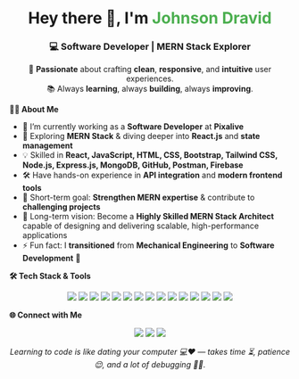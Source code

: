 <!-- Profile Header -->
<h1 align="center">Hey there 👋, I'm <span style="color:#4CAF50; font-weight:bold;">Johnson Dravid</span></h1>
<h3 align="center">💻 <b>Software Developer</b>  | <b>MERN Stack Explorer</b></h3>

<!-- Short Intro -->
<p align="center">
🚀 <b>Passionate</b> about crafting <b>clean</b>, <b>responsive</b>, and <b>intuitive</b> user experiences.<br>
📚 Always <b>learning</b>, always <b>building</b>, always <b>improving</b>.  
</p>

<b>🧑‍💻 About Me</b>  

- 🔭 I’m currently working as a <b>Software Developer</b> at <b>Pixalive</b>  
- 🌱 Exploring <b>MERN Stack</b> & diving deeper into <b>React.js</b> and <b>state management</b>  
- 💡 Skilled in <b>React, JavaScript, HTML, CSS, Bootstrap, Tailwind CSS, Node.js, Express.js, MongoDB, GitHub, Postman, Firebase</b>  
- 🛠 Have hands-on experience in <b>API integration</b> and <b>modern frontend tools</b>  
- 🎯 Short-term goal: <b>Strengthen MERN expertise</b> & contribute to <b>challenging projects</b>  
- 🌟 Long-term vision: Become a <b>Highly Skilled MERN Stack Architect</b> capable of designing and delivering scalable, high-performance applications  
- ⚡ Fun fact: I <b>transitioned</b> from <b>Mechanical Engineering</b> to <b>Software Development</b> 🚀


<b>🛠 Tech Stack & Tools</b>  

<p align="center">
<img src="https://img.shields.io/badge/Code-React-61DAFB?style=for-the-badge&logo=react&logoColor=white" />
<img src="https://img.shields.io/badge/Code-JavaScript-F7DF1E?style=for-the-badge&logo=javascript&logoColor=black" />
<img src="https://img.shields.io/badge/Code-HTML5-E34F26?style=for-the-badge&logo=html5&logoColor=white" />
<img src="https://img.shields.io/badge/Style-CSS3-1572B6?style=for-the-badge&logo=css3&logoColor=white" />
<img src="https://img.shields.io/badge/Style-Tailwind_CSS-38B2AC?style=for-the-badge&logo=tailwind-css&logoColor=white" />
<img src="https://img.shields.io/badge/Framework-Bootstrap-7952B3?style=for-the-badge&logo=bootstrap&logoColor=white" />
<img src="https://img.shields.io/badge/Tools-Git-F05032?style=for-the-badge&logo=git&logoColor=white" />
<img src="https://img.shields.io/badge/DB-MongoDB-4EA94B?style=for-the-badge&logo=mongodb&logoColor=white" />
<img src="https://img.shields.io/badge/Runtime-Node.js-339933?style=for-the-badge&logo=node.js&logoColor=white" />
<img src="https://img.shields.io/badge/Framework-Express.js-000000?style=for-the-badge&logo=express&logoColor=white" />
<img src="https://img.shields.io/badge/Code-Typescript-FF6600?style=for-the-badge&logo=typescript&logoColor=white" />
<img src="https://img.shields.io/badge/Hosting-Netlify-00C7B7?style=for-the-badge&logo=netlify&logoColor=white" />
<img src="https://img.shields.io/badge/API-Postman-FF6C37?style=for-the-badge&logo=postman&logoColor=white" />
<img src="https://img.shields.io/badge/Tools-Firebase-FFCA28?style=for-the-badge&logo=firebase&logoColor=black" />
<img src="https://img.shields.io/badge/DB-MySQL-4479A1?style=for-the-badge&logo=mysql&logoColor=white" />
</p>


<b>🌐 Connect with Me</b>  

<p align="center">
<a href="https://www.linkedin.com/in/johnson-dravid" target="_blank"><img src="https://img.shields.io/badge/LinkedIn-0A66C2?style=for-the-badge&logo=linkedin&logoColor=white" /></a>
<a href="mailto:johnsondravid143@gmail.com"><img src="https://img.shields.io/badge/Email-D14836?style=for-the-badge&logo=gmail&logoColor=white" /></a>
<a href="https://github.com/Nirmaljohn24"><img src="https://img.shields.io/badge/GitHub-171515?style=for-the-badge&logo=github&logoColor=white" /></a>
</p>

<p align="center">
 <i>Learning to code is like dating your computer 💻❤️ — takes time ⏳, patience 😌, and a lot of debugging 🐛🔧.</i>  
</p>

